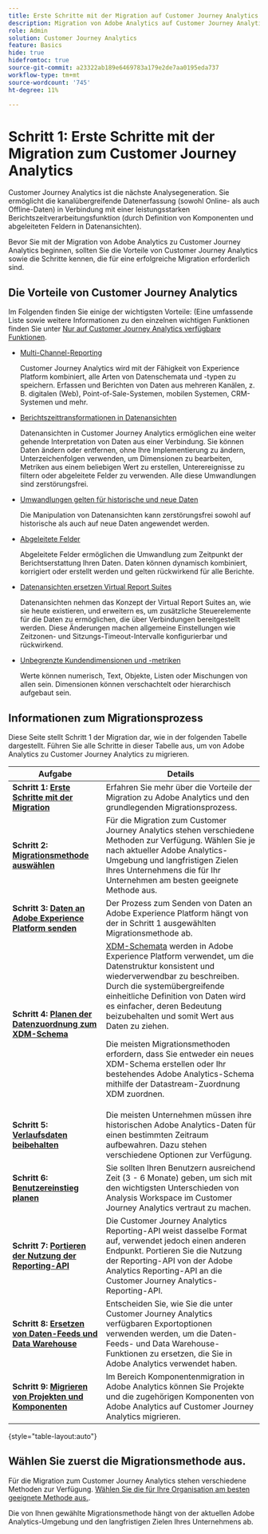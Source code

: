 ```yaml
---
title: Erste Schritte mit der Migration auf Customer Journey Analytics
description: Migration von Adobe Analytics auf Customer Journey Analytics planen
role: Admin
solution: Customer Journey Analytics
feature: Basics
hide: true
hidefromtoc: true
source-git-commit: a23322ab189e6469783a179e2de7aa0195eda737
workflow-type: tm+mt
source-wordcount: '745'
ht-degree: 11%

---
```


# Schritt 1: Erste Schritte mit der Migration zum Customer Journey Analytics

Customer Journey Analytics ist die nächste Analysegeneration. Sie ermöglicht die kanalübergreifende Datenerfassung (sowohl Online- als auch Offline-Daten) in Verbindung mit einer leistungsstarken Berichtszeitverarbeitungsfunktion (durch Definition von Komponenten und abgeleiteten Feldern in Datenansichten).

Bevor Sie mit der Migration von Adobe Analytics zu Customer Journey Analytics beginnen, sollten Sie die Vorteile von Customer Journey Analytics sowie die Schritte kennen, die für eine erfolgreiche Migration erforderlich sind.

## Die Vorteile von Customer Journey Analytics

Im Folgenden finden Sie einige der wichtigsten Vorteile: (Eine umfassende Liste sowie weitere Informationen zu den einzelnen wichtigen Funktionen finden Sie unter [Nur auf Customer Journey Analytics verfügbare Funktionen](/help/getting-started/aa-vs-cja/cja-aa.md#adobe-customer-journey-analytics-features-not-available-in-adobe-analytics).

* [Multi-Channel-Reporting](/help/getting-started/aa-to-cja-user.md#changes-to-data-architecture)

  Customer Journey Analytics wird mit der Fähigkeit von Experience Platform kombiniert, alle Arten von Datenschemata und -typen zu speichern. Erfassen und Berichten von Daten aus mehreren Kanälen, z. B. digitalen (Web), Point-of-Sale-Systemen, mobilen Systemen, CRM-Systemen und mehr.

* [Berichtszeittransformationen in Datenansichten](/help/getting-started/aa-vs-cja/vrs-dataview-sandbox-adc.md#customer-journey-analytics-data-views)

  Datenansichten in Customer Journey Analytics ermöglichen eine weiter gehende Interpretation von Daten aus einer Verbindung. Sie können Daten ändern oder entfernen, ohne Ihre Implementierung zu ändern, Unterzeichenfolgen verwenden, um Dimensionen zu bearbeiten, Metriken aus einem beliebigen Wert zu erstellen, Unterereignisse zu filtern oder abgeleitete Felder zu verwenden. Alle diese Umwandlungen sind zerstörungsfrei.

* [Umwandlungen gelten für historische und neue Daten](/help/getting-started/aa-vs-cja/vrs-dataview-sandbox-adc.md)

  Die Manipulation von Datenansichten kann zerstörungsfrei sowohl auf historische als auch auf neue Daten angewendet werden.

* [Abgeleitete Felder](/help/data-views/derived-fields/derived-fields.md)

  Abgeleitete Felder ermöglichen die Umwandlung zum Zeitpunkt der Berichtserstattung Ihren Daten. Daten können dynamisch kombiniert, korrigiert oder erstellt werden und gelten rückwirkend für alle Berichte.

* [Datenansichten ersetzen Virtual Report Suites](/help/getting-started/aa-to-cja-user.md#changes-to-the-concept-of-virtual-report-suites)

  Datenansichten nehmen das Konzept der Virtual Report Suites an, wie sie heute existieren, und erweitern es, um zusätzliche Steuerelemente für die Daten zu ermöglichen, die über Verbindungen bereitgestellt werden. Diese Änderungen machen allgemeine Einstellungen wie Zeitzonen- und Sitzungs-Timeout-Intervalle konfigurierbar und rückwirkend.

* [Unbegrenzte Kundendimensionen und -metriken](/help/getting-started/aa-to-cja-user.md#changes-to-the-concept-of-evars-and-props)

  Werte können numerisch, Text, Objekte, Listen oder Mischungen von allen sein. Dimensionen können verschachtelt oder hierarchisch aufgebaut sein.

## Informationen zum Migrationsprozess

<!-- Include a graphic of the end-to-end process, as well as links to each step of the process -->
Diese Seite stellt Schritt 1 der Migration dar, wie in der folgenden Tabelle dargestellt. Führen Sie alle Schritte in dieser Tabelle aus, um von Adobe Analytics zu Customer Journey Analytics zu migrieren.

| Aufgabe | Details |
|---------|----------|
| **Schritt 1: [Erste Schritte mit der Migration](/help/getting-started/cja-migration/cja-migration-getstarted.md)** | Erfahren Sie mehr über die Vorteile der Migration zu Adobe Analytics und den grundlegenden Migrationsprozess. |
| **Schritt 2: [Migrationsmethode auswählen](/help/getting-started/cja-migration/cja-migration-method.md)** | Für die Migration zum Customer Journey Analytics stehen verschiedene Methoden zur Verfügung. Wählen Sie je nach aktueller Adobe Analytics-Umgebung und langfristigen Zielen Ihres Unternehmens die für Ihr Unternehmen am besten geeignete Methode aus. |
| **Schritt 3: [Daten an Adobe Experience Platform senden](/help/getting-started/cja-migration/cja-migration-send-to-platform.md)** | Der Prozess zum Senden von Daten an Adobe Experience Platform hängt von der in Schritt 1 ausgewählten Migrationsmethode ab. |
| **Schritt 4: [Planen der Datenzuordnung zum XDM-Schema](/help/getting-started/cja-migration/cja-migration-xdm.md)** | [XDM-Schemata](https://experienceleague.adobe.com/en/docs/experience-platform/xdm/home#xdm-schemas) werden in Adobe Experience Platform verwendet, um die Datenstruktur konsistent und wiederverwendbar zu beschreiben. Durch die systemübergreifende einheitliche Definition von Daten wird es einfacher, deren Bedeutung beizubehalten und somit Wert aus Daten zu ziehen.<p>Die meisten Migrationsmethoden erfordern, dass Sie entweder ein neues XDM-Schema erstellen oder Ihr bestehendes Adobe Analytics-Schema mithilfe der Datastream-Zuordnung XDM zuordnen.</p> |
| **Schritt 5: [Verlaufsdaten beibehalten](/help/getting-started/cja-migration/cja-migration-historical-data.md)** | Die meisten Unternehmen müssen ihre historischen Adobe Analytics-Daten für einen bestimmten Zeitraum aufbewahren. Dazu stehen verschiedene Optionen zur Verfügung. |
| **Schritt 6: [Benutzereinstieg planen](/help/getting-started/cja-migration/cja-migration-onboarding.md)** | Sie sollten Ihren Benutzern ausreichend Zeit (3 - 6 Monate) geben, um sich mit den wichtigsten Unterschieden von Analysis Workspace im Customer Journey Analytics vertraut zu machen. |
| **Schritt 7: [Portieren der Nutzung der Reporting-API](/help/getting-started/cja-migration/cja-migration-api.md)** | Die Customer Journey Analytics Reporting-API weist dasselbe Format auf, verwendet jedoch einen anderen Endpunkt. Portieren Sie die Nutzung der Reporting-API von der Adobe Analytics Reporting-API an die Customer Journey Analytics-Reporting-API. |
| **Schritt 8: [Ersetzen von Daten-Feeds und Data Warehouse](/help/getting-started/cja-migration/cja-migration-export-options.md)** | Entscheiden Sie, wie Sie die unter Customer Journey Analytics verfügbaren Exportoptionen verwenden werden, um die Daten-Feeds- und Data Warehouse-Funktionen zu ersetzen, die Sie in Adobe Analytics verwendet haben. |
| **Schritt 9: [Migrieren von Projekten und Komponenten](/help/getting-started/cja-migration/cja-migration-projects.md)** | Im Bereich Komponentenmigration in Adobe Analytics können Sie Projekte und die zugehörigen Komponenten von Adobe Analytics auf Customer Journey Analytics migrieren. |

{style="table-layout:auto"}

## Wählen Sie zuerst die Migrationsmethode aus.

Für die Migration zum Customer Journey Analytics stehen verschiedene Methoden zur Verfügung. [Wählen Sie die für Ihre Organisation am besten geeignete Methode aus.](/help/getting-started/cja-migration/cja-migration-method.md).

Die von Ihnen gewählte Migrationsmethode hängt von der aktuellen Adobe Analytics-Umgebung und den langfristigen Zielen Ihres Unternehmens ab.